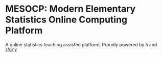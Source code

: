 # MESOCP: Modern Elementary Statistics Online Computing Platform


A online statistics teaching assisted platform, Proudly powered by `R` and [`shiny`](https://shiny.rstudio.com/) 